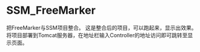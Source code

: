 # SSM_FreeMarker
把FreeMarker与SSM项目整合。
这是整合后的项目，可以跑起来，显示出效果。
将项目部署到Tomcat服务器，在地址栏输入Controller的地址访问即可跳转至显示页面。
